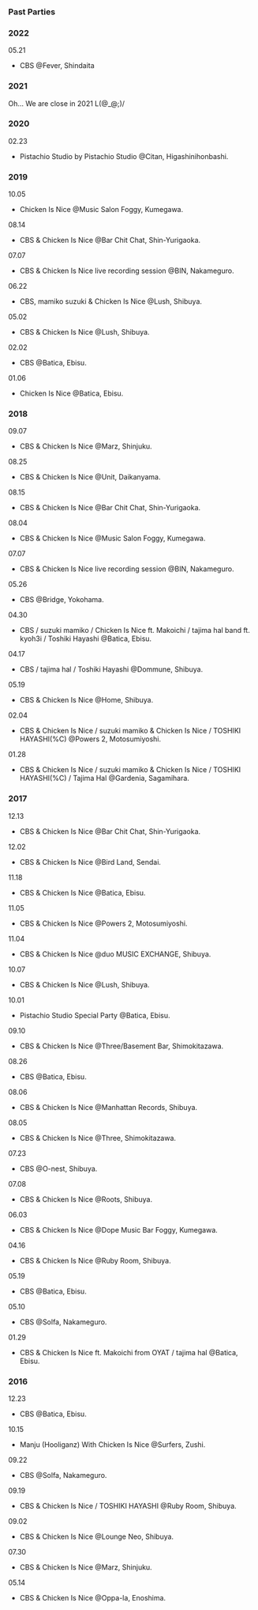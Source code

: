 ### Past Parties

### 2022

05.21
  - CBS @Fever, Shindaita

### 2021

Oh… We are close in 2021 L(@_@;)/

### 2020

02.23
  - Pistachio Studio by Pistachio Studio @Citan, Higashinihonbashi.

### 2019

10.05
  - Chicken Is Nice @Music Salon Foggy, Kumegawa.

08.14
  - CBS & Chicken Is Nice @Bar Chit Chat, Shin-Yurigaoka.

07.07
  - CBS & Chicken Is Nice live recording session @BIN, Nakameguro.

06.22
  - CBS, mamiko suzuki & Chicken Is Nice @Lush, Shibuya.

05.02
  - CBS & Chicken Is Nice @Lush, Shibuya.

02.02
  - CBS @Batica, Ebisu.

01.06
  - Chicken Is Nice @Batica, Ebisu.

### 2018

09.07
  - CBS & Chicken Is Nice @Marz, Shinjuku.

08.25
  - CBS & Chicken Is Nice @Unit, Daikanyama.

08.15
  - CBS & Chicken Is Nice @Bar Chit Chat, Shin-Yurigaoka.

08.04
  - CBS & Chicken Is Nice @Music Salon Foggy, Kumegawa.

07.07
  - CBS & Chicken Is Nice live recording session @BIN, Nakameguro.

05.26
  - CBS @Bridge, Yokohama.

04.30
  - CBS / suzuki mamiko / Chicken Is Nice ft. Makoichi / tajima hal band ft. kyoh3i / Toshiki Hayashi @Batica, Ebisu.

04.17
  - CBS / tajima hal / Toshiki Hayashi @Dommune, Shibuya.

05.19
  - CBS & Chicken Is Nice @Home, Shibuya.

02.04
  - CBS & Chicken Is Nice / suzuki mamiko & Chicken Is Nice / TOSHIKI HAYASHI(%C) @Powers 2, Motosumiyoshi.

01.28
  - CBS & Chicken Is Nice / suzuki mamiko & Chicken Is Nice / TOSHIKI HAYASHI(%C) / Tajima Hal @Gardenia, Sagamihara.

### 2017

12.13
  - CBS & Chicken Is Nice @Bar Chit Chat, Shin-Yurigaoka.

12.02
  - CBS & Chicken Is Nice @Bird Land, Sendai.

11.18
  - CBS & Chicken Is Nice @Batica, Ebisu.

11.05
  - CBS & Chicken Is Nice @Powers 2, Motosumiyoshi.

11.04
  - CBS & Chicken Is Nice @duo MUSIC EXCHANGE, Shibuya.

10.07
  - CBS & Chicken Is Nice @Lush, Shibuya.

10.01
  - Pistachio Studio Special Party @Batica, Ebisu.

09.10
  - CBS & Chicken Is Nice @Three/Basement Bar, Shimokitazawa.

08.26
  - CBS @Batica, Ebisu.

08.06
  - CBS & Chicken Is Nice @Manhattan Records, Shibuya.

08.05
  - CBS & Chicken Is Nice @Three, Shimokitazawa.

07.23
  - CBS @O-nest, Shibuya.

07.08
  - CBS & Chicken Is Nice @Roots, Shibuya.

06.03
  - CBS & Chicken Is Nice @Dope Music Bar Foggy, Kumegawa.

04.16
  - CBS & Chicken Is Nice @Ruby Room, Shibuya.

05.19
  - CBS @Batica, Ebisu.

05.10
  - CBS @Solfa, Nakameguro.

01.29
  - CBS & Chicken Is Nice ft. Makoichi from OYAT / tajima hal @Batica, Ebisu.

### 2016

12.23
  - CBS @Batica, Ebisu.

10.15
  - Manju (Hooliganz) With Chicken Is Nice @Surfers, Zushi.

09.22
  - CBS @Solfa, Nakameguro.

09.19
  - CBS & Chicken Is Nice / TOSHIKI HAYASHI @Ruby Room, Shibuya.

09.02
  - CBS & Chicken Is Nice @Lounge Neo, Shibuya.

07.30
  - CBS & Chicken Is Nice @Marz, Shinjuku.

05.14
  - CBS & Chicken Is Nice @Oppa-la, Enoshima.
